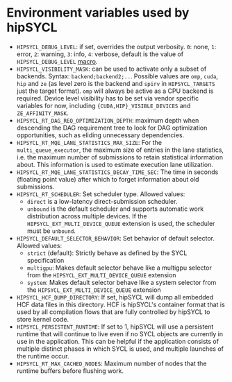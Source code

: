 # Environment variables used by hipSYCL

* `HIPSYCL_DEBUG_LEVEL`: if set, overrides the output verbosity. `0`: none, `1`: error, `2`: warning, `3`: info, `4`: verbose, default is the value of `HIPSYCL_DEBUG_LEVEL` [macro](macros.md).
* `HIPSYCL_VISIBILITY_MASK`: can be used to activate only a subset of backends. Syntax: `backend;backend2;..`. Possible values are `omp`, `cuda`, `hip` and `ze` (as level zero is the backend and `spirv` in `HIPSYCL_TARGETS` just the target format). `omp` will always be active as a CPU backend is required. Device level visibility has to be set via vendor specific variables for now, including `{CUDA,HIP}_VISIBLE_DEVICES` and `ZE_AFFINITY_MASK`.
* `HIPSYCL_RT_DAG_REQ_OPTIMIZATION_DEPTH`: maximum depth when descending the DAG requirement tree to look for DAG optimization opportunities, such as eliding unnecessary dependencies.
* `HIPSYCL_RT_MQE_LANE_STATISTICS_MAX_SIZE`: For the `multi_queue_executor`, the maximum size of entries in the lane statistics, i.e. the maximum number of submissions to retain statistical information about. This information is used to estimate execution lane utilization.
* `HIPSYCL_RT_MQE_LANE_STATISTICS_DECAY_TIME_SEC`: The time in seconds (floating point value) after which to forget information about old submissions.
* `HIPSYCL_RT_SCHEDULER`: Set scheduler type. Allowed values:
    * `direct` is a low-latency direct-submission scheduler.
    * `unbound` is the default scheduler and supports automatic work distribution across multiple devices. If the `HIPSYCL_EXT_MULTI_DEVICE_QUEUE` extension is used, the scheduler must be `unbound`.
* `HIPSYCL_DEFAULT_SELECTOR_BEHAVIOR`: Set behavior of default selector. Allowed values:
    * `strict` (default): Strictly behave as defined by the SYCL specification
    * `multigpu`: Makes default selector behave like a multigpu selector from the `HIPSYCL_EXT_MULTI_DEVICE_QUEUE` extension
    * `system`: Makes default selector behave like a system selector from the `HIPSYCL_EXT_MULTI_DEVICE_QUEUE` extension
* `HIPSYCL_HCF_DUMP_DIRECTORY`: If set, hipSYCL will dump all embedded HCF data files in this directory. HCF is hipSYCL's container format that is used by all compilation flows that are fully controlled by hipSYCL to store kernel code.
* `HIPSYCL_PERSISTENT_RUNTIME`: If set to 1, hipSYCL will use a persistent runtime that will continue to live even if no SYCL objects are currently in use in the application. This can be helpful if the application consists of multiple distinct phases in which SYCL is used, and multiple launches of the runtime occur.
* `HIPSYCL_RT_MAX_CACHED_NODES`: Maximum number of nodes that the runtime buffers before flushing work.
